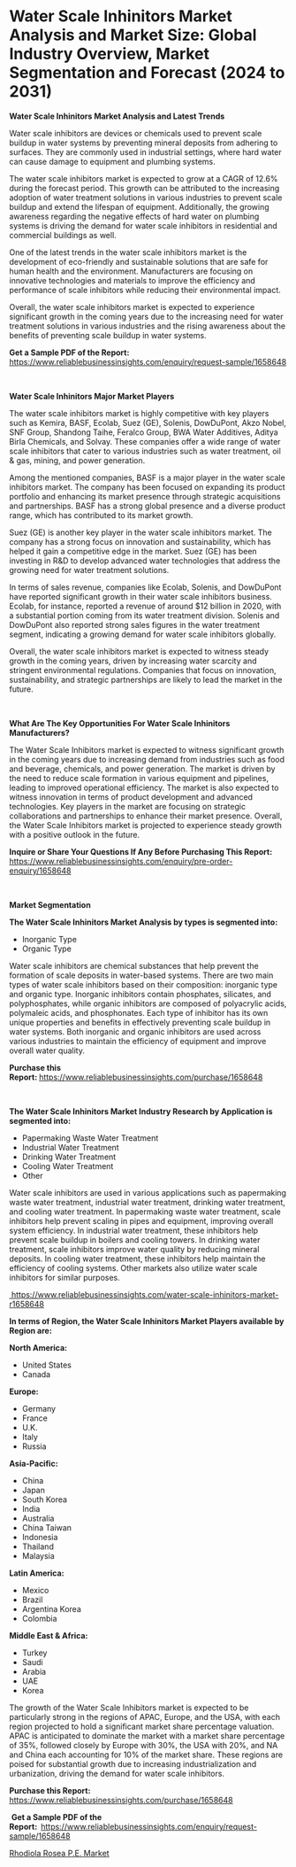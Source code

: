 <p><h1>Water Scale Inhinitors Market Analysis and Market Size: Global Industry Overview, Market Segmentation and Forecast (2024 to 2031)</h1></p><p><strong>Water Scale Inhinitors Market Analysis and Latest Trends</strong></p>
<p><p>Water scale inhibitors are devices or chemicals used to prevent scale buildup in water systems by preventing mineral deposits from adhering to surfaces. They are commonly used in industrial settings, where hard water can cause damage to equipment and plumbing systems. </p><p>The water scale inhibitors market is expected to grow at a CAGR of 12.6% during the forecast period. This growth can be attributed to the increasing adoption of water treatment solutions in various industries to prevent scale buildup and extend the lifespan of equipment. Additionally, the growing awareness regarding the negative effects of hard water on plumbing systems is driving the demand for water scale inhibitors in residential and commercial buildings as well.</p><p>One of the latest trends in the water scale inhibitors market is the development of eco-friendly and sustainable solutions that are safe for human health and the environment. Manufacturers are focusing on innovative technologies and materials to improve the efficiency and performance of scale inhibitors while reducing their environmental impact.</p><p>Overall, the water scale inhibitors market is expected to experience significant growth in the coming years due to the increasing need for water treatment solutions in various industries and the rising awareness about the benefits of preventing scale buildup in water systems.</p></p>
<p><strong>Get a Sample PDF of the Report:&nbsp;</strong> <a href="https://www.reliablebusinessinsights.com/enquiry/request-sample/1658648">https://www.reliablebusinessinsights.com/enquiry/request-sample/1658648</a></p>
<p>&nbsp;</p>
<p><strong>Water Scale Inhinitors Major Market Players</strong></p>
<p><p>The water scale inhibitors market is highly competitive with key players such as Kemira, BASF, Ecolab, Suez (GE), Solenis, DowDuPont, Akzo Nobel, SNF Group, Shandong Taihe, Feralco Group, BWA Water Additives, Aditya Birla Chemicals, and Solvay. These companies offer a wide range of water scale inhibitors that cater to various industries such as water treatment, oil & gas, mining, and power generation.</p><p>Among the mentioned companies, BASF is a major player in the water scale inhibitors market. The company has been focused on expanding its product portfolio and enhancing its market presence through strategic acquisitions and partnerships. BASF has a strong global presence and a diverse product range, which has contributed to its market growth.</p><p>Suez (GE) is another key player in the water scale inhibitors market. The company has a strong focus on innovation and sustainability, which has helped it gain a competitive edge in the market. Suez (GE) has been investing in R&D to develop advanced water technologies that address the growing need for water treatment solutions.</p><p>In terms of sales revenue, companies like Ecolab, Solenis, and DowDuPont have reported significant growth in their water scale inhibitors business. Ecolab, for instance, reported a revenue of around $12 billion in 2020, with a substantial portion coming from its water treatment division. Solenis and DowDuPont also reported strong sales figures in the water treatment segment, indicating a growing demand for water scale inhibitors globally.</p><p>Overall, the water scale inhibitors market is expected to witness steady growth in the coming years, driven by increasing water scarcity and stringent environmental regulations. Companies that focus on innovation, sustainability, and strategic partnerships are likely to lead the market in the future.</p></p>
<p>&nbsp;</p>
<p><strong>What Are The Key Opportunities For Water Scale Inhinitors Manufacturers?</strong></p>
<p><p>The Water Scale Inhibitors market is expected to witness significant growth in the coming years due to increasing demand from industries such as food and beverage, chemicals, and power generation. The market is driven by the need to reduce scale formation in various equipment and pipelines, leading to improved operational efficiency. The market is also expected to witness innovation in terms of product development and advanced technologies. Key players in the market are focusing on strategic collaborations and partnerships to enhance their market presence. Overall, the Water Scale Inhibitors market is projected to experience steady growth with a positive outlook in the future.</p></p>
<p><strong>Inquire or Share Your Questions If Any Before Purchasing This Report:</strong> <a href="https://www.reliablebusinessinsights.com/enquiry/pre-order-enquiry/1658648">https://www.reliablebusinessinsights.com/enquiry/pre-order-enquiry/1658648</a></p>
<p>&nbsp;</p>
<p><strong>Market Segmentation</strong></p>
<p><strong>The Water Scale Inhinitors Market Analysis by types is segmented into:</strong></p>
<p><ul><li>Inorganic Type</li><li>Organic Type</li></ul></p>
<p><p>Water scale inhibitors are chemical substances that help prevent the formation of scale deposits in water-based systems. There are two main types of water scale inhibitors based on their composition: inorganic type and organic type. Inorganic inhibitors contain phosphates, silicates, and polyphosphates, while organic inhibitors are composed of polyacrylic acids, polymaleic acids, and phosphonates. Each type of inhibitor has its own unique properties and benefits in effectively preventing scale buildup in water systems. Both inorganic and organic inhibitors are used across various industries to maintain the efficiency of equipment and improve overall water quality.</p></p>
<p><strong>Purchase this Report:&nbsp;</strong><a href="https://www.reliablebusinessinsights.com/purchase/1658648">https://www.reliablebusinessinsights.com/purchase/1658648</a></p>
<p>&nbsp;</p>
<p><strong>The Water Scale Inhinitors Market Industry Research by Application is segmented into:</strong></p>
<p><ul><li>Papermaking Waste Water Treatment</li><li>Industrial Water Treatment</li><li>Drinking Water Treatment</li><li>Cooling Water Treatment</li><li>Other</li></ul></p>
<p><p>Water scale inhibitors are used in various applications such as papermaking waste water treatment, industrial water treatment, drinking water treatment, and cooling water treatment. In papermaking waste water treatment, scale inhibitors help prevent scaling in pipes and equipment, improving overall system efficiency. In industrial water treatment, these inhibitors help prevent scale buildup in boilers and cooling towers. In drinking water treatment, scale inhibitors improve water quality by reducing mineral deposits. In cooling water treatment, these inhibitors help maintain the efficiency of cooling systems. Other markets also utilize water scale inhibitors for similar purposes.</p></p>
<p><a href="https://www.reliablebusinessinsights.com/water-scale-inhinitors-market-r1658648">&nbsp;https://www.reliablebusinessinsights.com/water-scale-inhinitors-market-r1658648</a></p>
<p><strong>In terms of Region, the Water Scale Inhinitors Market Players available by Region are:</strong></p>
<p>
    <p> <strong> North America: </strong>
        <ul>
            <li>United States</li>
            <li>Canada</li>
        </ul>
        </p> 
    <p> <strong> Europe: </strong>
        <ul>
            <li>Germany</li>
            <li>France</li>
            <li>U.K.</li>
            <li>Italy</li>
            <li>Russia</li>
        </ul>
        </p> 
    <p> <strong> Asia-Pacific: </strong>
        <ul>
            <li>China</li>
            <li>Japan</li>
            <li>South Korea</li>
            <li>India</li>
            <li>Australia</li>
            <li>China Taiwan</li>
            <li>Indonesia</li>
            <li>Thailand</li>
            <li>Malaysia</li>
        </ul>
        </p> 
    <p> <strong> Latin America: </strong>
        <ul>
            <li>Mexico</li>
            <li>Brazil</li>
            <li>Argentina Korea</li>
            <li>Colombia</li>
        </ul>
        </p> 
    <p> <strong> Middle East & Africa: </strong>
        <ul>
            <li>Turkey</li>
            <li>Saudi</li>
            <li>Arabia</li>
            <li>UAE</li>
            <li>Korea</li>
        </ul>
    </p>
    </p>
<p><p>The growth of the Water Scale Inhibitors market is expected to be particularly strong in the regions of APAC, Europe, and the USA, with each region projected to hold a significant market share percentage valuation. APAC is anticipated to dominate the market with a market share percentage of 35%, followed closely by Europe with 30%, the USA with 20%, and NA and China each accounting for 10% of the market share. These regions are poised for substantial growth due to increasing industrialization and urbanization, driving the demand for water scale inhibitors.</p></p>
<p><strong>Purchase this Report: </strong><a href="https://www.reliablebusinessinsights.com/purchase/1658648">https://www.reliablebusinessinsights.com/purchase/1658648</a></p>
<p>&nbsp;<strong>Get a Sample PDF of the Report:&nbsp;&nbsp;</strong><a href="https://www.reliablebusinessinsights.com/enquiry/request-sample/1658648">https://www.reliablebusinessinsights.com/enquiry/request-sample/1658648</a></p>
<p><strong></strong></p>
<p><p><a href="https://github.com/LouieAltenwert/Market-Research-Report-List-1/blob/main/rhodiola-rosea-pe-market.md">Rhodiola Rosea P.E. Market</a></p></p>